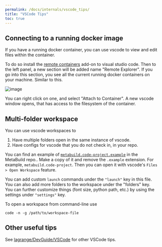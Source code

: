 ```yaml
---
permalink: /docs/internals/vscode_tips/
title: "VSCode Tips"
toc: true
---
```


## Connecting to a running docker image

If you have a running docker container, you can use vscode to view and edit files within the container.

To do so install the [remote containers](https://code.visualstudio.com/docs/remote/containers) add-on to visual studio code. Then to the left panel, a new section will be added name "Remote Explorer". If you go into this section, you see all the current running docker containers on your machine. Similar to this.

![image](https://git.corp.adobe.com/storage/user/30871/files/e4add980-00fc-11ec-83e2-cae9349be139)


You can right click on one, and select "Attach to Container". A new vscode window opens, that has access to the filesystem of the container.

## Multi-folder workspace

You can use vscode workspaces to
1. Have multiple folders open in the same instance of vscode.
2. Have configs for vscode that you do not check in, in your repo.

You can find an example of [`metabuild.code-project.example`](https://git.corp.adobe.com/meta-build/meta-build/blob/main/metabuild.code-workspace.example) in the MetaBuild repo.. Make a copy of it and remove the `.example` extension. For example, `metabuild.code-project`. Then you can open it with vscode's `Files > Open Workspace` feature.

You can add custom `launch` commands under the `"launch"` key in this file. You can also add more folders to the workspace under the "folders" key. You can further customize things (font size, python path, etc.) by using the settings under `"settings"` key.

To open a workspace from command-line use
```terminal
code -n -g /path/to/workspace-file
```

## Other useful tips

See [lagrange/DevGuide/VSCode](https://git.corp.adobe.com/pages/lagrange/DevGuide/VSCode/) for other VSCode tips.
